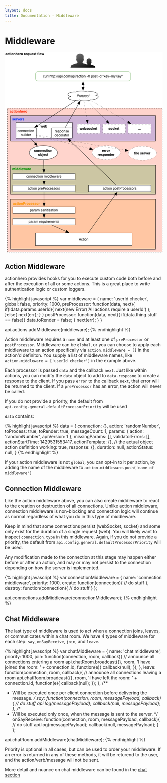 ```yaml
---
layout: docs
title: Documentation - Middleware
---
```


# Middleware

<img src="/img/connection_flow.png" />

## Action Middleware

actionhero provides hooks for you to execute custom code both before and after the execution of all or some actions.  This is a great place to write authentication logic or custom loggers.  

{% highlight javascript %}
var middleware = {
  name: 'userId checker',
  global: false,
  priority: 1000,
  preProcessor: function(data, next){
    if(!data.params.userId){
      next(new Error('All actions require a userId') );
    }else{
      next(err);
    }
  }
  postProcessor: function(data, next){
    if(data.thing.stuff == false){
      data.toRender = false;
    }
    next(err);
  }
}

api.actions.addMiddleware(middleware);
{% endhighlight %}

Action middleware requires a `name` and at least one of `preProcessor` or `postProcessor`.  Middleware can be `global`, or you can choose to apply each middleware to an action specifically via `action.middleware = []` in the action'd definiton.  You supply a list of middleware names, like `action.middleware = ['userId checker']` in the example above.

Each processor is passed `data` and the callback `next`.  Just like within actions, you can modify the `data` object to add to `data.resposne` to create a response to the client.  If you pass `error` to the callback `next`, that error will be returned to the client.  If a `preProcessor` has an error, the action will never be called.

If you do not provide a priority, the default from `api.config.general.defaultProcessorPriority` will be used

`data` contains:

{% highlight javascript %}
data = { 
  connection: {},
  action: 'randomNumber',
  toProcess: true,
  toRender: true,
  messageCount: 1,
  params: { action: 'randomNumber', apiVersion: 1 },
  missingParams: [],
  validatorErrors: [],
  actionStartTime: 1429531553417,
  actionTemplate: {}, // the actual object action definition
  working: true,
  response: {},
  duration: null,
  actionStatus: null,
}
{% endhighlight %}

If your action middleware is not `global`, you can opt-in to it per action, by adding the name of the middleware to `action.middleware.push('name of middleware')`


## Connection Middleware

Like the action middleware above, you can also create middleware to react to the creation or destruction of all connections.  Unlike action middleware, connection middleware is non-blocking and connection logic will continue as normal regardless of what you do in this type of middleware. 

Keep in mind that some connections persist (webSocket, socket) and some only exist for the duration of a single request (web).  You will likely want to inspect `connection.type` in this middleware.  Again, if you do not provide a priority, the default from `api.config.general.defaultProcessorPriority` will be used.

Any modification made to the connection at this stage may happen either before or after an action, and may or may not persist to the connection depending on how the server is implemented.

{% highlight javascript %}
var connectionMiddleware = {
  name: 'connection middleware',
  priority: 1000,
  create: function(connection){
    // do stuff
  },
  destroy: function(connection){
    // do stuff
  }
};

api.connections.addMiddleware(connectionMiddleware);
{% endhighlight %}

## Chat Middleware

The last type of middleware is used to act when a connection joins, leaves, or communicates within a chat room. We have 4 types of middleware for each step: `say`, `onSayReceive`, `join`, and `leave`.

{% highlight javascript %}
var chatMiddleware = {
  name: 'chat middleware',
  priority: 1000,
  join: function(connection, room, callback){
    // announce all connections entering a room
    api.chatRoom.broadcast({}, room, 'I have joined the room: ' + connection.id, function(e){
      callback(null);
    });
  },
  leave: function(connection, room, callback){
    // announce all connections leaving a room
    api.chatRoom.broadcast({}, room, 'I have left the room: ' + connection.id, function(e){
      callback(null);
    });
  },
  /**
   * Will be executed once per client connection before delivering the message.
   */
  say: function(connection, room, messagePayload, callback){
    // do stuff
    api.log(messagePayload);
    callback(null, messagePayload);
  },
  /**
   * Will be executed only once, when the message is sent to the server.
   */
  onSayReceive: function(connection, room, messagePayload, callback){
    // do stuff
    api.log(messagePayload);
    callback(null, messagePayload);
  }
};

api.chatRoom.addMiddleware(chatMiddleware);
{% endhighlight %}

Priority is optional in all cases, but can be used to order your middleware.  If an error is returned in any of these methods, it will be returend to the user, and the action/verb/message will not be sent.

More detail and nuance on chat middleware can be found in the [chat section](/docs/core/chat.html)
